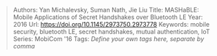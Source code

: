 > Authors: Yan Michalevsky, Suman Nath, Jie Liu
> Title: MASHaBLE: Mobile Applications of Secret Handshakes over Bluetooth LE
> Year: 2016
> Url: https://doi.org/10.1145/2973750.2973778
> Keywords: mobile security, bluetooth LE, secret handshakes, mutual authentication, IoT
> Series: MobiCom '16
> Tags: *Define your own tags here, separate by comma*